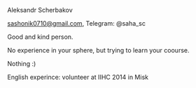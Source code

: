 Aleksandr Scherbakov


sashonik0710@gmail.com, Telegram: @saha_sc

Good and kind person.

No experience in your sphere, but trying to learn your coourse.

Nothing :)

English experince: volunteer at IIHC 2014 in Misk
